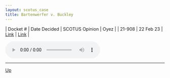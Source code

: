 ```yaml
---
layout: scotus_case
title: Bartenwerfer v. Buckley
---
```


| Docket # | Date Decided | SCOTUS Opinion | Oyez |
| 21-908 | 22 Feb 23 | [Link](https://www.supremecourt.gov/opinions/22pdf/598us1r5_1b72.pdf) | [Link](https://www.oyez.org/cases/2022/21-908) |

<audio controls>
   <source src='./resources/21-908.mp3' type='audio/mpeg'>
</audio>

<object data='./resources/21-908.pdf' type='application/pdf'></object>

---

[Up](./README.md)